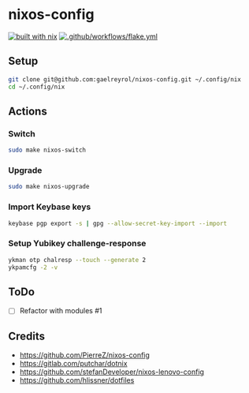 # nixos-config

[![built with nix](https://builtwithnix.org/badge.svg)](https://builtwithnix.org)
[![.github/workflows/flake.yml](https://github.com/gaelreyrol/nixos-config/actions/workflows/flake.yml/badge.svg)](https://github.com/gaelreyrol/nixos-config/actions/workflows/flake.yml)

## Setup

```bash
git clone git@github.com:gaelreyrol/nixos-config.git ~/.config/nix
cd ~/.config/nix
```

## Actions

### Switch

```bash
sudo make nixos-switch
```

### Upgrade

```bash
sudo make nixos-upgrade
```

### Import Keybase keys

```bash
keybase pgp export -s | gpg --allow-secret-key-import --import
```

### Setup Yubikey challenge-response

```bash
ykman otp chalresp --touch --generate 2
ykpamcfg -2 -v
```

## ToDo

- [ ] Refactor with modules #1

## Credits

- https://github.com/PierreZ/nixos-config
- https://gitlab.com/putchar/dotnix
- https://github.com/stefanDeveloper/nixos-lenovo-config
- https://github.com/hlissner/dotfiles